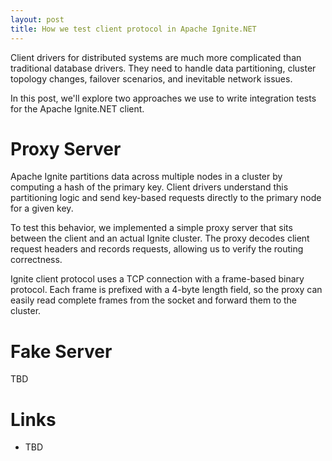 ```yaml
---
layout: post
title: How we test client protocol in Apache Ignite.NET
---
```


Client drivers for distributed systems are much more complicated than traditional database drivers. 
They need to handle data partitioning, cluster topology changes, failover scenarios, and inevitable network issues.

In this post, we'll explore two approaches we use to write integration tests for the Apache Ignite.NET client.

# Proxy Server

Apache Ignite partitions data across multiple nodes in a cluster by computing a hash of the primary key.
Client drivers understand this partitioning logic and send key-based requests directly to the primary node for a given key.

To test this behavior, we implemented a simple proxy server that sits between the client and an actual Ignite cluster.
The proxy decodes client request headers and records requests, allowing us to verify the routing correctness.

Ignite client protocol uses a TCP connection with a frame-based binary protocol. 
Each frame is prefixed with a 4-byte length field, so the proxy can easily read complete frames from the socket and forward them to the cluster.

# Fake Server

TBD

# Links

* TBD
